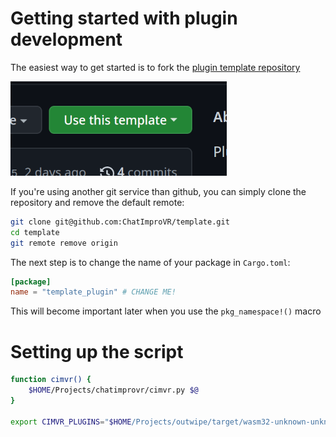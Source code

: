 # Getting started with plugin development
The easiest way to get started is to fork the 
[plugin template repository](https://github.com/ChatImproVR/template)

![Use this template button](./use_this_template.png)

If you're using another git service than github, you can simply clone the repository and remove the default remote:
```sh
git clone git@github.com:ChatImproVR/template.git
cd template
git remote remove origin
```

The next step is to change the name of your package in `Cargo.toml`:
```toml
[package]
name = "template_plugin" # CHANGE ME!
```

This will become important later when you use the `pkg_namespace!()` macro

# Setting up the script
```bash
function cimvr() {
    $HOME/Projects/chatimprovr/cimvr.py $@
}

export CIMVR_PLUGINS="$HOME/Projects/outwipe/target/wasm32-unknown-unknown/release"
```
